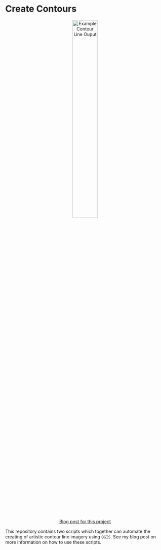 # Create Contours

<p align="center">
  <img src="https://github.com/rrueger/create-contours/raw/main/contour-line-example.png" alt="Example Contour Line Ouput" width=40%>
</p>

<p align="center">
  <a href="https://velleto.com/post/contour-lines/">
  Blog post for this project
  </a>
</p>

This repository contains two scripts which together can automate the creating of
artistic contour line imagery using `QGIS`. See my blog post on more information
on how to use these scripts.
